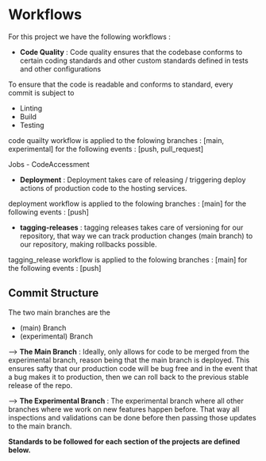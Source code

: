 # **Workflows**

For this project we have the following workflows :

- **Code Quality** : Code quality ensures that the codebase conforms to certain coding standards and other custom standards defined in tests and other configurations

To ensure that the code is readable and conforms to standard, every commit is subject to

- Linting
- Build
- Testing

code quailty workflow is applied to the folowing branches : [main, experimental] for the following events : [push, pull_request]

Jobs - CodeAccessment

- **Deployment** : Deployment takes care of releasing / triggering deploy actions of production code to the hosting services.

deployment workflow is applied to the folowing branches : [main] for the following events : [push]

- **tagging-releases** : tagging releases takes care of versioning for our repository, that way we can track production changes (main branch) to our repository, making rollbacks possible.

tagging_release workflow is applied to the folowing branches : [main] for the following events : [push]

## **Commit Structure**

The two main branches are the

- (main) Branch
- (experimental) Branch

--> **The Main Branch** : Ideally, only allows for code to be merged from the experimental branch, reason being that the main branch is deployed. This ensures safty that our production code will be bug free and in the event that a bug makes it to production, then we can roll back to the previous stable release of the repo.

--> **The Experimental Branch** : The experimental branch where all other branches where we work on new features happen before. That way all inspections and validations can be done before then passing those updates to the main branch.

**Standards to be followed for each section of the projects are defined below.**
